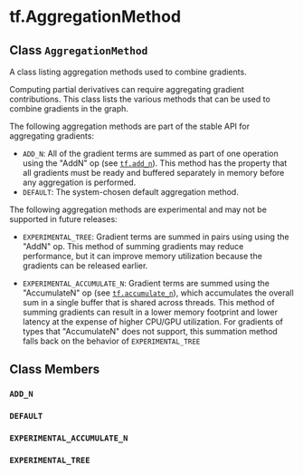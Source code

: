 <div itemscope itemtype="http://developers.google.com/ReferenceObject">
<meta itemprop="name" content="tf.AggregationMethod" />
<meta itemprop="path" content="Stable" />
<meta itemprop="property" content="ADD_N"/>
<meta itemprop="property" content="DEFAULT"/>
<meta itemprop="property" content="EXPERIMENTAL_ACCUMULATE_N"/>
<meta itemprop="property" content="EXPERIMENTAL_TREE"/>
</div>

# tf.AggregationMethod

## Class `AggregationMethod`



A class listing aggregation methods used to combine gradients.

Computing partial derivatives can require aggregating gradient
contributions. This class lists the various methods that can
be used to combine gradients in the graph.

The following aggregation methods are part of the stable API for
aggregating gradients:

*  `ADD_N`: All of the gradient terms are summed as part of one
   operation using the "AddN" op (see <a href="../tf/math/add_n.md"><code>tf.add_n</code></a>). This
   method has the property that all gradients must be ready and
   buffered separately in memory before any aggregation is performed.
*  `DEFAULT`: The system-chosen default aggregation method.

The following aggregation methods are experimental and may not
be supported in future releases:

* `EXPERIMENTAL_TREE`: Gradient terms are summed in pairs using
  using the "AddN" op. This method of summing gradients may reduce
  performance, but it can improve memory utilization because the
  gradients can be released earlier.

* `EXPERIMENTAL_ACCUMULATE_N`: Gradient terms are summed using the
  "AccumulateN" op (see <a href="../tf/math/accumulate_n.md"><code>tf.accumulate_n</code></a>), which accumulates the
  overall sum in a single buffer that is shared across threads.
  This method of summing gradients can result in a lower memory footprint
  and lower latency at the expense of higher CPU/GPU utilization.
  For gradients of types that "AccumulateN" does not support, this
  summation method falls back on the behavior of `EXPERIMENTAL_TREE`

## Class Members

<h3 id="ADD_N"><code>ADD_N</code></h3>

<h3 id="DEFAULT"><code>DEFAULT</code></h3>

<h3 id="EXPERIMENTAL_ACCUMULATE_N"><code>EXPERIMENTAL_ACCUMULATE_N</code></h3>

<h3 id="EXPERIMENTAL_TREE"><code>EXPERIMENTAL_TREE</code></h3>


